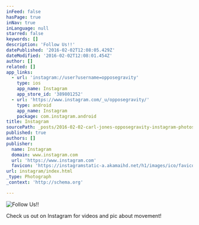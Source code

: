 ```yaml
---
inFeed: false
hasPage: true
inNav: true
inLanguage: null
starred: false
keywords: []
description: 'Follow Us!!'
datePublished: '2016-02-02T12:08:05.429Z'
dateModified: '2016-02-02T12:08:01.454Z'
author: []
related: []
app_links:
  - url: 'instagram://user?username=opposegravity'
    type: ios
    app_name: Instagram
    app_store_id: '389801252'
  - url: 'https://www.instagram.com/_u/opposegravity/'
    type: android
    app_name: Instagram
    package: com.instagram.android
title: Instagram
sourcePath: _posts/2016-02-02-carl-jones-opposegravity-instagram-photos-and-videos.md
published: true
authors: []
publisher:
  name: Instagram
  domain: www.instagram.com
  url: 'https://www.instagram.com'
  favicon: 'https://instagramstatic-a.akamaihd.net/h1/images/ico/favicon.ico/7cdab0872b15.ico'
url: instagram/index.html
_type: Photograph
_context: 'http://schema.org'

---
```

![Follow Us!!](https://s3-us-west-2.amazonaws.com/the-grid-img/p/7818ded1e30feb5fb56de4ebbcd397ae716edaed.jpg)

Check us out on Instagram for videos and pic about movement!